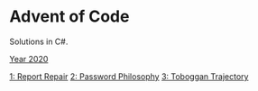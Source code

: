 # Advent of Code

Solutions in C#.

[Year 2020](https://github.com/stereoa/AdventOfCode/blob/master/AdventOfCode/Solutions/Year2020)

[1: Report Repair](https://github.com/stereoa/AdventOfCode/blob/master/AdventOfCode/Solutions/Year2020/Day01/Solution.cs)
[2: Password Philosophy](https://github.com/stereoa/AdventOfCode/blob/master/AdventOfCode/Solutions/Year2020/Day02/Solution.cs)
[3: Toboggan Trajectory](https://github.com/stereoa/AdventOfCode/blob/master/AdventOfCode/Solutions/Year2020/Day03/Solution.cs)
